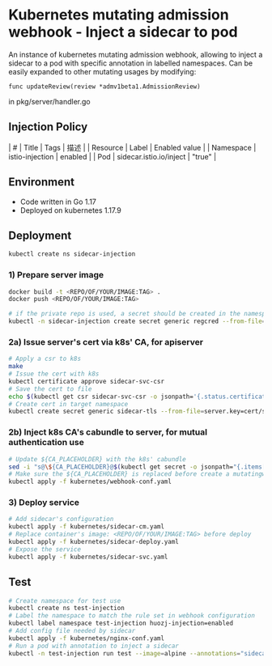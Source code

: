 # Kubernetes mutating admission webhook - Inject a sidecar to pod
An instance of kubernetes mutating admission webhook, allowing to inject a sidecar to a pod with specific annotation in labelled namespaces. 
Can be easily expanded to other mutating usages by modifying:
```
func updateReview(review *admv1beta1.AdmissionReview) 
```
in pkg/server/handler.go

## Injection Policy
| # | Title | Tags | 描述 |
| Resource | Label | Enabled value |
| Namespace | istio-injection | enabled |
| Pod | sidecar.istio.io/inject | "true" |

## Environment
- Code written in Go 1.17
- Deployed on kubernetes 1.17.9

## Deployment
```bash
kubectl create ns sidecar-injection
```

### 1) Prepare server image
```bash
docker build -t <REPO/OF/YOUR/IMAGE:TAG> .
docker push <REPO/OF/YOUR/IMAGE:TAG>

# if the private repo is used, a secret should be created in the namespace to allow pulling
kubectl -n sidecar-injection create secret generic regcred --from-file=.dockerconfigjson=/PATH/TO/config.json --type=kubernetes.io/dockerconfigjson
```

### 2a) Issue server's cert via k8s' CA, for apiserver
```bash
# Apply a csr to k8s
make
# Issue the cert with k8s
kubectl certificate approve sidecar-svc-csr
# Save the cert to file
echo $(kubectl get csr sidecar-svc-csr -o jsonpath='{.status.certificate}') | base64 -d > cert/server.crt
# Create cert in target namespace
kubectl create secret generic sidecar-tls --from-file=server.key=cert/server.key --from-file=server.crt=cert/server.crt --dry-run=client -o yaml | kubectl -n sidecar-injection apply -f -
```

### 2b) Inject k8s CA's cabundle to server, for mutual authentication use 
```bash
# Update ${CA_PLACEHOLDER} with the k8s' cabundle
sed -i "s@\${CA_PLACEHOLDER}@$(kubectl get secret -o jsonpath="{.items[?(@.type==\"kubernetes.io/service-account-token\")].data['ca\.crt']}")@" kubernetes/webhook-conf.yaml
# Make sure the ${CA_PLACEHOLDER} is replaced before create a mutatingwebhookconfiguration
kubectl apply -f kubernetes/webhook-conf.yaml
```

### 3) Deploy service 
```bash
# Add sidecar's configuration
kubectl apply -f kubernetes/sidecar-cm.yaml
# Replace container's image: <REPO/OF/YOUR/IMAGE:TAG> before deploy
kubectl apply -f kubernetes/sidecar-deploy.yaml
# Expose the service
kubectl apply -f kubernetes/sidecar-svc.yaml
```

## Test
```bash
# Create namespace for test use
kubectl create ns test-injection
# Label the namespace to match the rule set in webhook configuration
kubectl label namespace test-injection huozj-injection=enabled
# Add config file needed by sidecar
kubectl apply -f kubernetes/nginx-conf.yaml
# Run a pod with annotation to inject a sidecar
kubectl -n test-injection run test --image=alpine --annotations="sidecar.huozj.io/inject=true" --restart=Never -- sleep infinity
```
